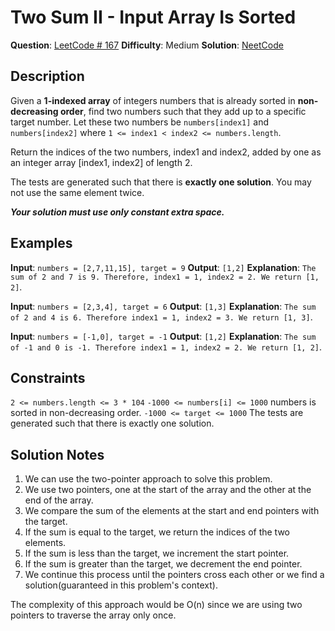 # Two Sum II - Input Array Is Sorted

__Question__: [LeetCode # 167](https://leetcode.com/problems/two-sum-ii-input-array-is-sorted/)
__Difficulty__: Medium
__Solution__: [NeetCode](https://youtu.be/cQ1Oz4ckceM)

## Description

Given a __1-indexed array__ of integers numbers that is already sorted in __non-decreasing order__, find two numbers such that they add up to a specific target number. Let these two numbers be `numbers[index1]` and `numbers[index2]` where `1 <= index1 < index2 <= numbers.length`.

Return the indices of the two numbers, index1 and index2, added by one as an integer array [index1, index2] of length 2.

The tests are generated such that there is __exactly one solution__. You may not use the same element twice.

___Your solution must use only constant extra space.___

## Examples

__Input__: `numbers = [2,7,11,15], target = 9`
__Output__: `[1,2]`
__Explanation__: `The sum of 2 and 7 is 9. Therefore, index1 = 1, index2 = 2. We return [1, 2]`.

__Input__: `numbers = [2,3,4], target = 6`
__Output__: `[1,3]`
__Explanation__: `The sum of 2 and 4 is 6. Therefore index1 = 1, index2 = 3. We return [1, 3]`.

__Input__: `numbers = [-1,0], target = -1`
__Output__: `[1,2]`
__Explanation__: `The sum of -1 and 0 is -1. Therefore index1 = 1, index2 = 2. We return [1, 2]`.

## Constraints

`2 <= numbers.length <= 3 * 104`
`-1000 <= numbers[i] <= 1000` numbers is sorted in non-decreasing order.
`-1000 <= target <= 1000`
The tests are generated such that there is exactly one solution.

## Solution Notes

1. We can use the two-pointer approach to solve this problem.
2. We use two pointers, one at the start of the array and the other at the end of the array.
3. We compare the sum of the elements at the start and end pointers with the target.
4. If the sum is equal to the target, we return the indices of the two elements.
5. If the sum is less than the target, we increment the start pointer.
6. If the sum is greater than the target, we decrement the end pointer.
7. We continue this process until the pointers cross each other or we find a solution(guaranteed in this problem's context).

The complexity of this approach would be O(n) since we are using two pointers to traverse the array only once.
